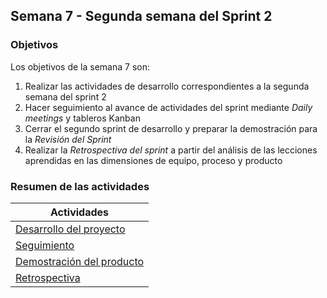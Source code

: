 ## Semana 7 - Segunda semana del Sprint 2

### Objetivos

Los objetivos de la semana 7 son:

1. Realizar las actividades de desarrollo correspondientes a la segunda semana del sprint 2
2. Hacer seguimiento al avance de actividades del sprint mediante *Daily meetings* y tableros Kanban
3. Cerrar el segundo sprint de desarrollo y preparar la demostración para la *Revisión del Sprint*
4. Realizar la *Retrospectiva del sprint* a partir del análisis de las lecciones aprendidas en las dimensiones de equipo, proceso y producto
 
### Resumen de las actividades

| Actividades   |
|---------------|
|[Desarrollo del proyecto](https://avargas20.github.io/MISW-Procesos/semanas/sprint2/semana7/s7_desarrollo)|
|[Seguimiento](https://avargas20.github.io/MISW-Procesos/semanas/sprint2/semana7/s7_seguimiento)|
|[Demostración del producto](https://avargas20.github.io/MISW-Procesos/semanas/sprint2/semana7/s7_demo)|
|[Retrospectiva](https://avargas20.github.io/MISW-Procesos/semanas/sprint2/semana7/s7_retrospectiva)|
